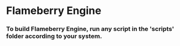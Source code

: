 # Flameberry Engine

### To build Flameberry Engine, run any script in the 'scripts' folder according to your system.
